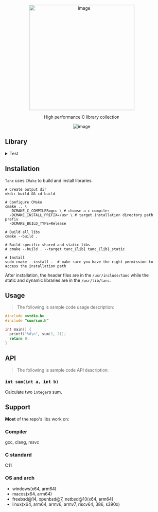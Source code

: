 <p align="center">
  <img width="346" alt="image" src="https://github.com/user-attachments/assets/57899b1f-10e4-4181-930f-606f29eacf56" />
</p>

<p align="center">High performance C library collection</p>
<p align="center"><img  alt="image" src="https://img.shields.io/badge/version-0.1.0-7446ff" /></p>

## Library

<details>

<summary>Test</summary>

**[`tanc_ut`](/tanc_ut/README.md)**

</details>

## Installation

`Tanc` uses `CMake` to build and install libraries.

```shell
# Create output dir
mkdir build && cd build

# Configure CMake
cmake .. \
  -DCMAKE_C_COMPILER=gcc \ # choose a c compiler
  -DCMAKE_INSTALL_PREFIX=/usr \ # target installation directory path prefix
  -DCMAKE_BUILD_TYPE=Release 
  
# Build all libs
cmake --build .

# Build specific shared and static libs
# cmake --build . --target tanc_{lib} tanc_{lib}_static 

# Install
sudo cmake --install .  # make sure you have the right permission to access the installation path
```

After installation, the header files are in the `/usr/include/tanc` while the static and dynamic libraries are in the `/usr/lib/tanc`.

## Usage

> The following is sample code usage description:

```c
#include <stdio.h>
#include "sum/sum.h"

int main() {
  printf("%d\n", sum(1, 2));
  return 0;
}
```

## API

> The following is sample code API description:

### `int sum(int a, int b)`

Calculate two `integer`s sum.



## Support

**Most** of the repo's libs work on:

### Compiler

gcc, clang, msvc

### C standard

C11

### OS and arch

- windows(x64, arm64)
- macos(x64, arm64)
- freebsd@14, openbsd@7, netbsd@10(x64, arm64)
- linux(x64, arm64, armv6, armv7, riscv64, 386, s390x)
